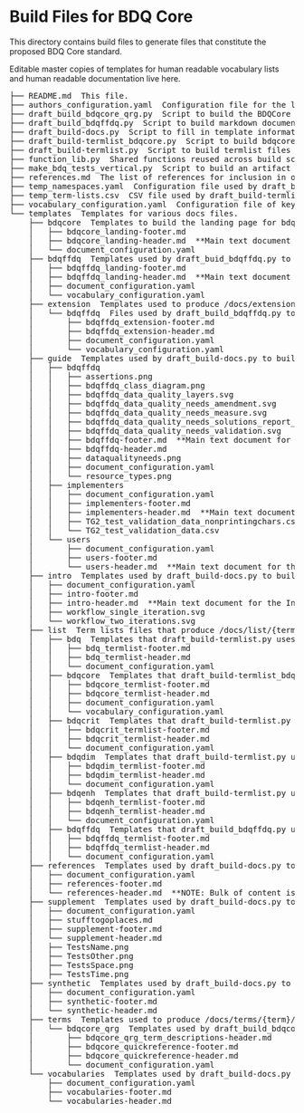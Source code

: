 # Build Files for BDQ Core
 
This directory contains build files to generate files that constitute the proposed BDQ Core standard.

Editable master copies of templates for human readable vocabulary lists and human readable documentation live here.

<pre>
├── README.md  This file.
├── authors_configuration.yaml  Configuration file for the list of authors and contributors.
├── draft_build_bdqcore_qrg.py  Script to build the BDQCore Quick Reference Guide.
├── draft_build_bdqffdq.py  Script to build markdown documents for the BDQFFDQ Framework Ontology from the owl ontology.
├── draft_build-docs.py  Script to fill in template information and copy files that don't include terms from build/templates to docs/.
├── draft_build-termlist_bdqcore.py  Script to build bdqcore termlist for docs/list/ from templates, needs more complete input list,  draft refers to this being to build a draft standard.
├── draft_build-termlist.py  Script to build termlist files for docs/list/ from templates (plus rdf for dist/), draft refers to this being to build a draft standard.
├── function_lib.py  Shared functions reused across build scripts.
├── make_bdq_tests_vertical.py  Script to build an artifact containing a list of tests. ** NOTE: purpose unclear.**
├── references.md  The list of references for inclusion in other files.
├── temp_namespaces.yaml  Configuration file used by draft_build-termlist.py to replace an rs.tdwg.org resource unavailable for a draft standard.
├── temp_term-lists.csv  CSV file used by draft_build-termlist.py to replace an rs.tdwg.org resource unavailable for a draft standard.
├── vocabulary_configuration.yaml  Configuration file of key to terms used to describe terms in bdq, bdqdim, bdqenh, and bdqcrit.
└── templates  Templates for various docs files.
    ├── bdqcore  Templates to build the landing page for bdqcore.
    │   ├── bdqcore_landing-footer.md
    │   ├── bdqcore_landing-header.md  **Main text document for landing page.**
    │   └── document_configuration.yaml
    ├── bdqffdq  Templates used by draft_buid_bdqffdq.py to build landing page for bdqffdq /docs/bdqffdq/index.md.
    │   ├── bdqffdq_landing-footer.md
    │   ├── bdqffdq_landing-header.md  **Main text document for landing page. Includes mathematical forumulation.**
    │   ├── document_configuration.yaml
    │   └── vocabulary_configuration.yaml
    ├── extension  Templates used to produce /docs/extension/{term}/index.md vocabulary extension list files.
    │   └── bdqffdq  Files used by draft_build_bdqffdq.py to build docs/extension/bdqffdq/index.md extension list with additional axioms.
    │       ├── bdqffdq_extension-footer.md
    │       ├── bdqffdq_extension-header.md
    │       ├── document_configuration.yaml
    │       └── vocabulary_configuration.yaml
    ├── guide  Templates used by draft_build-docs.py to build docs/guide/ pages.
    │   ├── bdqffdq
    │   │   ├── assertions.png
    │   │   ├── bdqffdq_class_diagram.png
    │   │   ├── bdqffdq_data_quality_layers.svg
    │   │   ├── bdqffdq_data_quality_needs_amendment.svg
    │   │   ├── bdqffdq_data_quality_needs_measure.svg
    │   │   ├── bdqffdq_data_quality_needs_solutions_report_validation.svg
    │   │   ├── bdqffdq_data_quality_needs_validation.svg
    │   │   ├── bdqffdq-footer.md  **Main text document for the BDQFFDQ Guide.**
    │   │   ├── bdqffdq-header.md
    │   │   ├── dataqualityneeds.png
    │   │   ├── document_configuration.yaml
    │   │   └── resource_types.png
    │   ├── implementers
    │   │   ├── document_configuration.yaml
    │   │   ├── implementers-footer.md
    │   │   ├── implementers-header.md  **Main text document for the Implementer's Guide.**
    │   │   ├── TG2_test_validation_data_nonprintingchars.csv
    │   │   └── TG2_test_validation_data.csv
    │   └── users
    │       ├── document_configuration.yaml
    │       ├── users-footer.md
    │       └── users-header.md  **Main text document for the User's Guide**
    ├── intro  Templates used by draft_build-docs.py to build docs/intro/.
    │   ├── document_configuration.yaml
    │   ├── intro-footer.md
    │   ├── intro-header.md  **Main text document for the Introduction.**
    │   ├── workflow_single_iteration.svg
    │   └── workflow_two_iterations.svg
    ├── list  Term lists files that produce /docs/list/{term}/index.md and /dist/{term}.xml files using draft_build-termlist.py.
    │   ├── bdq  Templates that draft_build-termlist.py uses to build bdq terms list.
    │   │   ├── bdq_termlist-footer.md
    │   │   ├── bdq_termlist-header.md
    │   │   └── document_configuration.yaml
    │   ├── bdqcore  Templates that draft_build-termlist_bdqcore.py uses for build.
    │   │   ├── bdqcore_termlist-footer.md  
    │   │   ├── bdqcore_termlist-header.md
    │   │   ├── document_configuration.yaml
    │   │   └── vocabulary_configuration.yaml
    │   ├── bdqcrit  Templates that draft_build-termlist.py uses to build bdqcrit terms list.
    │   │   ├── bdqcrit_termlist-footer.md
    │   │   ├── bdqcrit_termlist-header.md
    │   │   └── document_configuration.yaml
    │   ├── bdqdim  Templates that draft_build-termlist.py uses to build bdqdim terms list.
    │   │   ├── bdqdim_termlist-footer.md
    │   │   ├── bdqdim_termlist-header.md
    │   │   └── document_configuration.yaml
    │   ├── bdqenh  Templates that draft_build-termlist.py uses to build bdqenh terms list.
    │   │   ├── bdqenh_termlist-footer.md
    │   │   ├── bdqenh_termlist-header.md
    │   │   └── document_configuration.yaml
    │   ├── bdqffdq  Templates that draft_build_bdqffdq.py uses for build.
    │   │   ├── bdqffdq_termlist-footer.md
    │   │   ├── bdqffdq_termlist-header.md
    │   │   └── document_configuration.yaml
    ├── references  Templates used by draft_build-docs.py to build docs/references/.
    │   ├── document_configuration.yaml
    │   ├── references-footer.md
    │   └── references-header.md  **NOTE: Bulk of content is in build/references.md above.**
    ├── supplement  Templates used by draft_build-docs.py to build docs/supplement/.
    │   ├── document_configuration.yaml
    │   ├── stufftogoplaces.md
    │   ├── supplement-footer.md
    │   └── supplement-header.md
    │   ├── TestsName.png    
    │   ├── TestsOther.png    
    │   ├── TestsSpace.png    
    │   ├── TestsTime.png    
    ├── synthetic  Templates used by draft_build-docs.py to build docs/synthetic/.
    │   ├── document_configuration.yaml
    │   ├── synthetic-footer.md
    │   └── synthetic-header.md
    ├── terms  Templates used to produce /docs/terms/{term}/index.md 
    │   └── bdqcore_qrg  Templates used by draft_build_bdqcore_qrg.py to build docs/terms/bdqcore/index.md Quick Reference Guide.
    │       ├── bdqcore_qrg_term_descriptions-header.md 
    │       ├── bdqcore_quickreference-footer.md
    │       ├── bdqcore_quickreference-header.md
    │       └── document_configuration.yaml
    └── vocabularies  Templates used by draft_build-docs.py to build docs/vocabularies/.
        ├── document_configuration.yaml
        ├── vocabularies-footer.md
        └── vocabularies-header.md
</pre>

